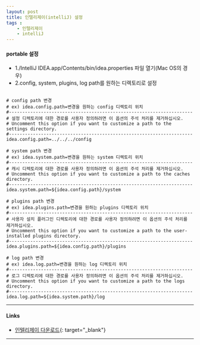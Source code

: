 ```yaml
---
layout: post
title: 인텔리제이(intelliJ) 설정
tags :
    - 인텔리제이
    - intelliJ
---
```


#### portable 설정
* 1./IntelliJ IDEA.app/Contents/bin/idea.properties 파일 열기(Mac OS의 경우)
* 2.config, system, plugins, log path를 원하는 디렉토리로 설정

```properties

# config path 변경
# ex) idea.config.path=변경을 원하는 config 디렉토리 위치
#---------------------------------------------------------------------
# 설정 디렉토리에 대한 경로를 사용자 정의하려면 이 옵션의 주석 처리를 제거하십시오.
# Uncomment this option if you want to customize a path to the settings directory.
#---------------------------------------------------------------------
idea.config.path=../../../config

# system path 변경 
# ex) idea.system.path=변경을 원하는 system 디렉토리 위치
#---------------------------------------------------------------------
# 캐시 디렉토리에 대한 경로를 사용자 정의하려면 이 옵션의 주석 처리를 제거하십시오.
# Uncomment this option if you want to customize a path to the caches directory.
#---------------------------------------------------------------------
idea.system.path=${idea.config.path}/system

# plugins path 변경
# ex) idea.plugins.path=변경을 원하는 plugins 디렉토리 위치
#---------------------------------------------------------------------
# 사용자 설치 플러그인 디렉토리에 대한 경로를 사용자 정의하려면 이 옵션의 주석 처리를 제거하십시오.
# Uncomment this option if you want to customize a path to the user-installed plugins directory.
#---------------------------------------------------------------------
idea.plugins.path=${idea.config.path}/plugins

# log path 변경
# ex) idea.log.path=변경을 원하는 log 디렉토리 위치
#---------------------------------------------------------------------
# 로그 디렉토리에 대한 경로를 사용자 정의하려면 이 옵션의 주석 처리를 제거하십시오.
# Uncomment this option if you want to customize a path to the logs directory.
#---------------------------------------------------------------------
idea.log.path=${idea.system.path}/log

```
---

#### Links
* [인텔리제이 다운로드](https://www.jetbrains.com/ko-kr/idea/download/other.html){: target="_blank"}
---